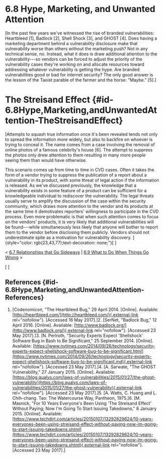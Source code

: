 # 6.8 Hype, Marketing, and Unwanted Attention 

[In the past few years we've witnessed the rise of branded
vulnerabilities: Heartbleed \[1\], Badlock \[2\], Shell Shock \[3\], and
GHOST \[4\]. Does having a marketing department behind a vulnerability
disclosure make that vulnerability worse than others without the
marketing push? Not in any technical sense, no. Instead, what it does is
draw additional attention to the vulnerability---so vendors can be
forced to adjust the priority of the vulnerability cases they're
working on and allocate resources toward addressing whatever
vulnerability is getting the hype. Are branded vulnerabilities good or
bad for internet security? The only good answer is the lesson of the
Taoist parable of the farmer and the horse: "Maybe."
\[5\].]
# The Streisand Effect {#id-6.8Hype,Marketing,andUnwantedAttention-TheStreisandEffect}

[Attempts to squash true information once it's been revealed tends not
only to spread the information more widely, but also to backfire on
whoever is trying to conceal it. The name comes from a case involving
the removal of online photos of a famous celebrity's house \[6\]. The
attempt to suppress the photos only drew attention to them resulting in
many more people seeing them than would have otherwise.

This scenario comes up from time to time in CVD cases. Often it takes
the form of a vendor trying to suppress the publication of a report
about a vulnerability in its product, with some threat of legal action
if the information is released. As we've discussed previously, the
knowledge that a vulnerability exists in some feature of a product can
be sufficient for a knowledgeable individual to rediscover the
vulnerability. The legal threats usually serve to amplify the discussion
of the case within the security community, which draws more attention to
the vendor and its products at the same time it demotivates reporters'
willingness to participate in the CVD process. Even more problematic is
that when such attention comes to focus on the vendors' products, it is
very likely that additional vulnerabilities will be found---while
simultaneously less likely that anyone will bother to report them to the
vendor before disclosing them publicly. Vendors should not underestimate
spite as a motivation for vulnerability
discovery. ]{style="color: rgb(23,43,77);text-decoration: none;"}[
]


\< [6.7 Relationships that Go
Sideways](6_7) \| [6.9 What
to Do When Things Go
Wrong](6_9) \>

[
]
## References {#id-6.8Hype,Marketing,andUnwantedAttention-References}

1.  [Codenomicon, "The Heartbleed Bug," 29 April 2014. \[Online\].
    Available:
    [http://heartbleed.com/](http://heartbleed.com/){.external-link
    rel="nofollow"}. \[Accessed 16 May
    2017\].]2.  [SerNet, "Badlock Bug," 12 April 2016. \[Online\]. Available:
    [http://www.badlock.org/](http://www.badlock.org/){.external-link
    rel="nofollow"}. \[Accessed 23 May
    2017\].]3.  [N. Perlroth, "Security Experts Expect 'Shellshock' Software Bug
    in Bash to Be Significant," 25 September 2014. \[Online\].
    Available:
    [https://www.nytimes.com/2014/09/26/technology/security-experts-expect-shellshock-software-bug-to-be-significant.html](https://www.nytimes.com/2014/09/26/technology/security-experts-expect-shellshock-software-bug-to-be-significant.md){.external-link
    rel="nofollow"}. \[Accessed 23 May
    2017\].]4.  [A. Sarwate, "The GHOST Vulnerability," 27 January 2015.
    \[Online\]. Available:
    [https://blog.qualys.com/laws-of-vulnerabilities/2015/01/27/the-ghost-vulnerability](https://blog.qualys.com/laws-of-vulnerabilities/2015/01/27/the-ghost-vulnerability){.external-link
    rel="nofollow"}. \[Accessed 23 May
    2017\].]5.  [A. Watts, C. Huang and L. Chih-chang. Tao: The Watercourse Way,
    Pantheon,
    1975.]6.  [M. Masnick, "For 10 Years Everyone's Been Using 'The Streisand
    Effect' Without Paying; Now I'm Going To Start Issuing
    Takedowns," 8 January 2015. \[Online\]. Available:
    [https://www.techdirt.com/articles/20150107/13292829624/10-years-everyones-been-using-streisand-effect-without-paying-now-im-going-to-start-issuing-takedowns.shtml](https://www.techdirt.com/articles/20150107/13292829624/10-years-everyones-been-using-streisand-effect-without-paying-now-im-going-to-start-issuing-takedowns.shtml){.external-link
    rel="nofollow"}. \[Accessed 23 May
    2017\].]
